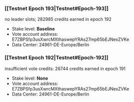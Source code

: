 ### [[Testnet Epoch 193|Testnet#Epoch-193]]
no leader slots; 282985 credits earned in epoch 192
* Stake level: **Baseline**
* Vote account address: E7ZBPSfp3usXwrcMXthaswepYRAs27mp65bEJNexZVKe
* Data Center: 24961-DE-Europe/Berlin
### [[Testnet Epoch 192|Testnet#Epoch-192]]
insufficient vote credits: 26744 credits earned in epoch 191
* Stake level: **None**
* Vote account address: E7ZBPSfp3usXwrcMXthaswepYRAs27mp65bEJNexZVKe
* Data Center: 24961-DE-Europe/Berlin